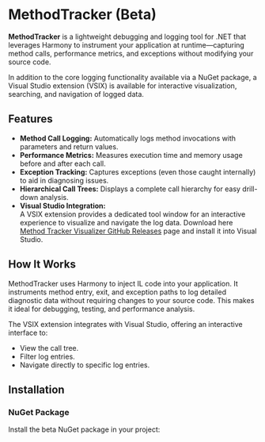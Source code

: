 ﻿# MethodTracker (Beta)

**MethodTracker** is a lightweight debugging and logging tool for .NET that leverages Harmony to instrument your application at runtime—capturing method calls, performance metrics, and exceptions without modifying your source code.

In addition to the core logging functionality available via a NuGet package, a Visual Studio extension (VSIX) is available for interactive visualization, searching, and navigation of logged data.

## Features

- **Method Call Logging:** Automatically logs method invocations with parameters and return values.
- **Performance Metrics:** Measures execution time and memory usage before and after each call.
- **Exception Tracking:** Captures exceptions (even those caught internally) to aid in diagnosing issues.
- **Hierarchical Call Trees:** Displays a complete call hierarchy for easy drill-down analysis.
- **Visual Studio Integration:**  
  A VSIX extension provides a dedicated tool window for an interactive experience to visualize and navigate the log data.
  Download here [Method Tracker Visualizer GitHub Releases](https://marketplace.visualstudio.com/items?itemName=MirkoSangrigoli.MethodTrackerVisualizer) page and install it into Visual Studio.

## How It Works

MethodTracker uses Harmony to inject IL code into your application. It instruments method entry, exit, and exception paths to log detailed diagnostic data without requiring changes to your source code. This makes it ideal for debugging, testing, and performance analysis.

The VSIX extension integrates with Visual Studio, offering an interactive interface to:
- View the call tree.
- Filter log entries.
- Navigate directly to specific log entries.

## Installation

### NuGet Package

Install the beta NuGet package in your project:
